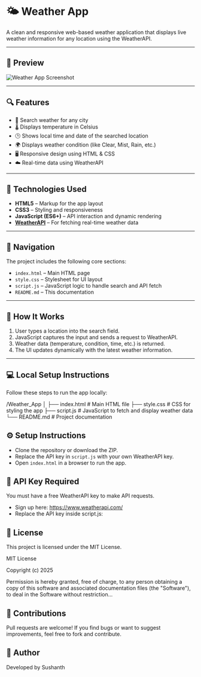 # 🌤️ Weather App

A clean and responsive web-based weather application that displays live weather information for any location using the WeatherAPI.

---

## 📸 Preview

![Weather App Screenshot](preview.png) <!-- Optional: Replace with your image path or remove this section -->

---

## 🔍 Features

- 🔎 Search weather for any city
- 🌡️ Displays temperature in Celsius
- 🕒 Shows local time and date of the searched location
- 🌍 Displays weather condition (like Clear, Mist, Rain, etc.)
- 🖥️ Responsive design using HTML & CSS
- ☁️ Real-time data using WeatherAPI

---

## 🚀 Technologies Used

- **HTML5** – Markup for the app layout
- **CSS3** – Styling and responsiveness
- **JavaScript (ES6+)** – API interaction and dynamic rendering
- **[WeatherAPI](https://www.weatherapi.com/)** – For fetching real-time weather data

---

## 🧭 Navigation

The project includes the following core sections:

- `index.html` – Main HTML page
- `style.css` – Stylesheet for UI layout
- `script.js` – JavaScript logic to handle search and API fetch
- `README.md` – This documentation

---

## 🧪 How It Works

1. User types a location into the search field.
2. JavaScript captures the input and sends a request to WeatherAPI.
3. Weather data (temperature, condition, time, etc.) is returned.
4. The UI updates dynamically with the latest weather information.

---

## 💻 Local Setup Instructions

Follow these steps to run the app locally:

/Weather_App
│
├── index.html # Main HTML file
├── style.css # CSS for styling the app
├── script.js # JavaScript to fetch and display weather data
└── README.md # Project documentation

## ⚙️ Setup Instructions
- Clone the repository or download the ZIP.
- Replace the API key in `script.js` with your own WeatherAPI key.
- Open `index.html` in a browser to run the app.

## 🔐 API Key Required
You must have a free WeatherAPI key to make API requests.

- Sign up here: https://www.weatherapi.com/
- Replace the API key inside script.js:

## 📄 License

This project is licensed under the MIT License.

MIT License

Copyright (c) 2025

Permission is hereby granted, free of charge, to any person obtaining a copy
of this software and associated documentation files (the "Software"), to deal
in the Software without restriction...

## 🙌 Contributions

Pull requests are welcome! If you find bugs or want to suggest improvements, feel free to fork and contribute.

## 🧠 Author

Developed by Sushanth
